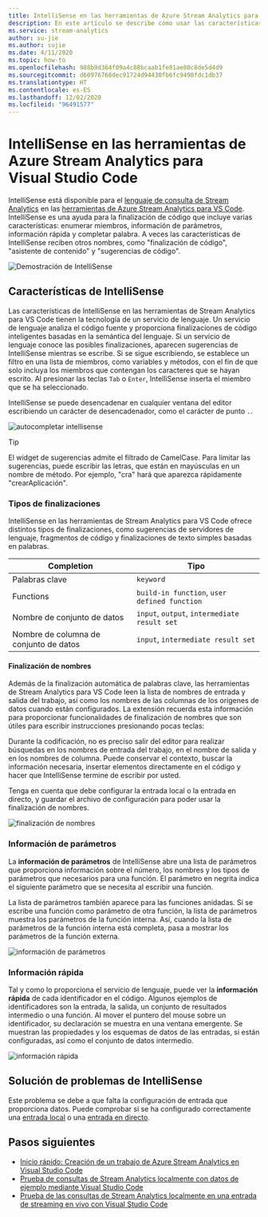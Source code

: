 ```yaml
---
title: IntelliSense en las herramientas de Azure Stream Analytics para Visual Studio Code
description: En este artículo se describe cómo usar las características de IntelliSense en las herramientas de Azure Stream Analytics para Visual Studio Code.
ms.service: stream-analytics
author: su-jie
ms.author: sujie
ms.date: 4/11/2020
ms.topic: how-to
ms.openlocfilehash: 988b9d364f09a4c88bcaab1fe81ae80c8de5d4d9
ms.sourcegitcommit: d60976768dec91724d94430fb6fc9498fdc1db37
ms.translationtype: HT
ms.contentlocale: es-ES
ms.lasthandoff: 12/02/2020
ms.locfileid: "96491577"
---
```

# <a name="intellisense-in-azure-stream-analytics-tools-for-visual-studio-code"></a>IntelliSense en las herramientas de Azure Stream Analytics para Visual Studio Code

IntelliSense está disponible para el [lenguaje de consulta de Stream Analytics](/stream-analytics-query/stream-analytics-query-language-reference?bc=https%253a%2f%2fdocs.microsoft.com%2fazure%2fbread%2ftoc.json&toc=https%253a%2f%2fdocs.microsoft.com%2fazure%2fstream-analytics%2ftoc.json) en las [herramientas de Azure Stream Analytics para VS Code](https://marketplace.visualstudio.com/items?itemName=ms-bigdatatools.vscode-asa&ssr=false#overview). IntelliSense es una ayuda para la finalización de código que incluye varias características: enumerar miembros, información de parámetros, información rápida y completar palabra. A veces las características de IntelliSense reciben otros nombres, como "finalización de código", "asistente de contenido" y "sugerencias de código".

![Demostración de IntelliSense](./media/vs-code-intellisense/intellisense.gif)

## <a name="intellisense-features"></a>Características de IntelliSense

Las características de IntelliSense en las herramientas de Stream Analytics para VS Code tienen la tecnología de un servicio de lenguaje. Un servicio de lenguaje analiza el código fuente y proporciona finalizaciones de código inteligentes basadas en la semántica del lenguaje. Si un servicio de lenguaje conoce las posibles finalizaciones, aparecen sugerencias de IntelliSense mientras se escribe. Si se sigue escribiendo, se establece un filtro en una lista de miembros, como variables y métodos, con el fin de que solo incluya los miembros que contengan los caracteres que se hayan escrito. Al presionar las teclas `Tab` o `Enter`, IntelliSense inserta el miembro que se ha seleccionado.

IntelliSense se puede desencadenar en cualquier ventana del editor escribiendo un carácter de desencadenador, como el carácter de punto `.`.

![autocompletar intellisense](./media/vs-code-intellisense/auto-completion.gif)

> [!TIP]
> El widget de sugerencias admite el filtrado de CamelCase. Para limitar las sugerencias, puede escribir las letras, que están en mayúsculas en un nombre de método. Por ejemplo, "cra" hará que aparezca rápidamente "crearAplicación".

### <a name="types-of-completions"></a>Tipos de finalizaciones

IntelliSense en las herramientas de Stream Analytics para VS Code ofrece distintos tipos de finalizaciones, como sugerencias de servidores de lenguaje, fragmentos de código y finalizaciones de texto simples basadas en palabras.

|Completion     |  Tipo       |
| ----- | ------- |
| Palabras clave | `keyword`
| Functions | `build-in function`, `user defined function`  |
| Nombre de conjunto de datos| `input`, `output`, `intermediate result set`|
| Nombre de columna de conjunto de datos|`input`, `intermediate result set`|

#### <a name="name-completion"></a>Finalización de nombres

Además de la finalización automática de palabras clave, las herramientas de Stream Analytics para VS Code leen la lista de nombres de entrada y salida del trabajo, así como los nombres de las columnas de los orígenes de datos cuando están configurados. La extensión recuerda esta información para proporcionar funcionalidades de finalización de nombres que son útiles para escribir instrucciones presionando pocas teclas:

Durante la codificación, no es preciso salir del editor para realizar búsquedas en los nombres de entrada del trabajo, en el nombre de salida y en los nombres de columna. Puede conservar el contexto, buscar la información necesaria, insertar elementos directamente en el código y hacer que IntelliSense termine de escribir por usted.

Tenga en cuenta que debe configurar la entrada local o la entrada en directo, y guardar el archivo de configuración para poder usar la finalización de nombres.

![finalización de nombres](./media/vs-code-intellisense/name-completion.gif)

### <a name="parameter-info"></a>Información de parámetros

La **información de parámetros** de IntelliSense abre una lista de parámetros que proporciona información sobre el número, los nombres y los tipos de parámetros que necesarios para una función. El parámetro en negrita indica el siguiente parámetro que se necesita al escribir una función.

La lista de parámetros también aparece para las funciones anidadas. Si se escribe una función como parámetro de otra función, la lista de parámetros muestra los parámetros de la función interna. Así, cuando la lista de parámetros de la función interna está completa, pasa a mostrar los parámetros de la función externa.

![información de parámetros](./media/vs-code-intellisense/parameter-info.gif)

### <a name="quick-info"></a>Información rápida

Tal y como lo proporciona el servicio de lenguaje, puede ver la **información rápida** de cada identificador en el código. Algunos ejemplos de identificadores son la entrada, la salida, un conjunto de resultados intermedio o una función. Al mover el puntero del mouse sobre un identificador, su declaración se muestra en una ventana emergente. Se muestran las propiedades y los esquemas de datos de las entradas, si están configuradas, así como el conjunto de datos intermedio.

![información rápida](./media/vs-code-intellisense/quick-info.gif)

## <a name="troubleshoot-intellisense"></a>Solución de problemas de IntelliSense

Este problema se debe a que falta la configuración de entrada que proporciona datos. Puede comprobar si se ha configurado correctamente una [entrada local](visual-studio-code-local-run.md#define-a-local-input) o una [entrada en directo](visual-studio-code-local-run-live-input.md#define-a-live-stream-input).

## <a name="next-steps"></a>Pasos siguientes

* [Inicio rápido: Creación de un trabajo de Azure Stream Analytics en Visual Studio Code](quick-create-visual-studio-code.md)
* [Prueba de consultas de Stream Analytics localmente con datos de ejemplo mediante Visual Studio Code](visual-studio-code-local-run.md)
* [Prueba de las consultas de Stream Analytics localmente en una entrada de streaming en vivo con Visual Studio Code](visual-studio-code-local-run-live-input.md)
